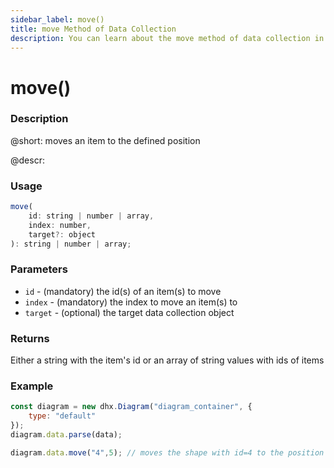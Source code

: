 ```yaml
---
sidebar_label: move()
title: move Method of Data Collection
description: You can learn about the move method of data collection in the documentation of the DHTMLX JavaScript Diagram library. Browse developer guides and API reference, try out code examples and live demos, and download a free 30-day evaluation version of DHTMLX Diagram.
---
```


# move()

### Description

@short: moves an item to the defined position

@descr:

### Usage

~~~js
move(
    id: string | number | array, 
    index: number, 
    target?: object
): string | number | array;
~~~

### Parameters

- `id` - (mandatory) the id(s) of an item(s) to move
- `index` - (mandatory) the index to move an item(s) to
- `target` - (optional) the target data collection object

### Returns

Either a string with the item's id or an array of string values with ids of items

### Example

~~~js {6}
const diagram = new dhx.Diagram("diagram_container", {
    type: "default"
});
diagram.data.parse(data);

diagram.data.move("4",5); // moves the shape with id=4 to the position with index 5
~~~
